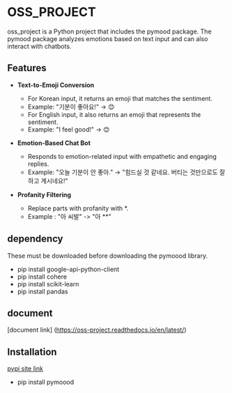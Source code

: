 # OSS_PROJECT
oss_project is a Python project that includes the pymood package. 
The pymood package analyzes emotions based on text input and can also interact with chatbots.
## Features
+ **Text-to-Emoji Conversion**
  + For Korean input, it returns an emoji that matches the sentiment.
  + Example: "기분이 좋아요!" → 😊
  + For English input, it also returns an emoji that represents the sentiment.
  + Example: "I feel good!" → 😊
    
+ **Emotion-Based Chat Bot**
  + Responds to emotion-related input with empathetic and engaging replies.
  + Example: "오늘 기분이 안 좋아." → "힘드실 것 같네요. 버티는 것만으로도 잘하고 계시네요!"
    
+ **Profanity Filtering**
  + Replace parts with profanity with *.
  + Example : "아 씨발" -> "아 **"

## dependency
These must be downloaded before downloading the pymoood library.
  + pip install google-api-python-client
  + pip install cohere
  + pip install scikit-learn
  + pip install pandas

## document
[document link] (https://oss-project.readthedocs.io/en/latest/)

## Installation
[pypi site link](https://pypi.org/project/pymoood)
+ pip install pymoood

